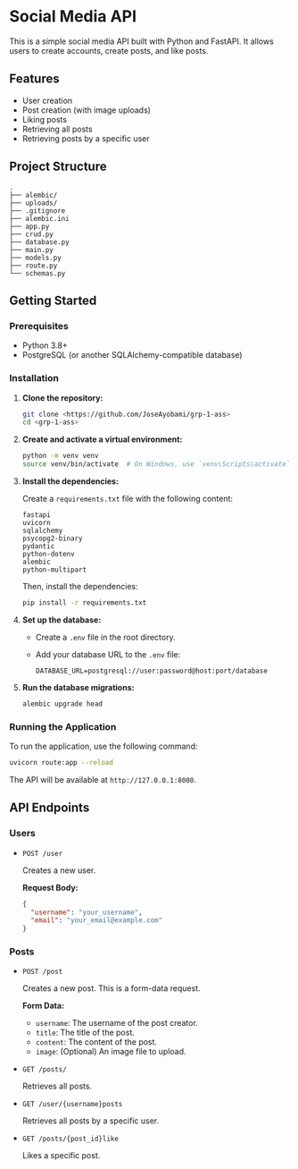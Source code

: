 # Social Media API

This is a simple social media API built with Python and FastAPI. It allows users to create accounts, create posts, and like posts.

## Features

*   User creation
*   Post creation (with image uploads)
*   Liking posts
*   Retrieving all posts
*   Retrieving posts by a specific user

## Project Structure

```
.
├── alembic/
├── uploads/
├── .gitignore
├── alembic.ini
├── app.py
├── crud.py
├── database.py
├── main.py
├── models.py
├── route.py
└── schemas.py
```

## Getting Started

### Prerequisites

*   Python 3.8+
*   PostgreSQL (or another SQLAlchemy-compatible database)

### Installation

1.  **Clone the repository:**

    ```bash
    git clone <https://github.com/JoseAyobami/grp-1-ass>
    cd <grp-1-ass>
    ```

2.  **Create and activate a virtual environment:**

    ```bash
    python -m venv venv
    source venv/bin/activate  # On Windows, use `venv\Scripts\activate`
    ```

3.  **Install the dependencies:**

    Create a `requirements.txt` file with the following content:

    ```
    fastapi
    uvicorn
    sqlalchemy
    psycopg2-binary
    pydantic
    python-dotenv
    alembic
    python-multipart
    ```

    Then, install the dependencies:

    ```bash
    pip install -r requirements.txt
    ```

4.  **Set up the database:**

    *   Create a `.env` file in the root directory.
    *   Add your database URL to the `.env` file:

        ```
        DATABASE_URL=postgresql://user:password@host:port/database
        ```

5.  **Run the database migrations:**

    ```bash
    alembic upgrade head
    ```

### Running the Application

To run the application, use the following command:

```bash
uvicorn route:app --reload
```

The API will be available at `http://127.0.0.1:8000`.

## API Endpoints

### Users

*   `POST /user`

    Creates a new user.

    **Request Body:**

    ```json
    {
      "username": "your_username",
      "email": "your_email@example.com"
    }
    ```

### Posts

*   `POST /post`

    Creates a new post. This is a form-data request.

    **Form Data:**

    *   `username`: The username of the post creator.
    *   `title`: The title of the post.
    *   `content`: The content of the post.
    *   `image`: (Optional) An image file to upload.

*   `GET /posts/`

    Retrieves all posts.

*   `GET /user/{username}posts`

    Retrieves all posts by a specific user.

*   `GET /posts/{post_id}like`

    Likes a specific post.
